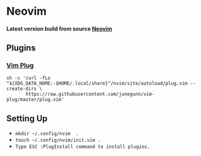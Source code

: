 # Neovim 
#### Latest version build from source [Neovim](https://github.com/neovim/neovim)
## Plugins 
### [Vim Plug](https://github.com/junegunn/vim-plug)

```
sh -c 'curl -fLo "${XDG_DATA_HOME:-$HOME/.local/share}"/nvim/site/autoload/plug.vim --create-dirs \
       https://raw.githubusercontent.com/junegunn/vim-plug/master/plug.vim'

```
## Setting Up
* ``` mkdir ~/.config/nvim  .  ```
* ``` touch ~/.config/nvim/init.vim .   ```
* ``` Type ESC :PlugInstall command to install plugins.  ```


